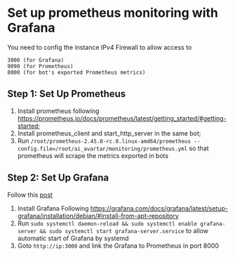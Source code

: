 # Set up prometheus monitoring with Grafana 

You need to config the instance IPv4 Firewall to allow access to

    3000 (for Grafana)
    9090 (for Prometheus)
    8000 (for bot's exported Prometheus metrics)

## Step 1: Set Up Prometheus
1. Install prometheus following https://prometheus.io/docs/prometheus/latest/getting_started/#getting-started;
2. Install prometheus_client and start_http_server in the same bot;
3. Run `/root/prometheus-2.45.0-rc.0.linux-amd64/prometheus --config.file=/root/ai_avartar/monitoring/prometheus.yml` so that prometheus will scrape the metrics exported in bots

## Step 2: Set Up Grafana 
Follow this [post](https://medium.com/devops-dudes/install-prometheus-on-ubuntu-18-04-a51602c6256b#:~:text=a%20web%20browser%3A-,Setting%20up%20Grafana%20For%20Prometheus,-First%2C%20Install%20Grafana)
1. Install Grafana Following https://grafana.com/docs/grafana/latest/setup-grafana/installation/debian/#install-from-apt-repository
2. Run `sudo systemctl daemon-reload && sudo systemctl enable grafana-server && sudo systemctl start grafana-server.service` to allow 
automatic start of Grafana by systemd
3. Goto `http://ip:3000` and link the Grafana to Prometheus in port 8000
